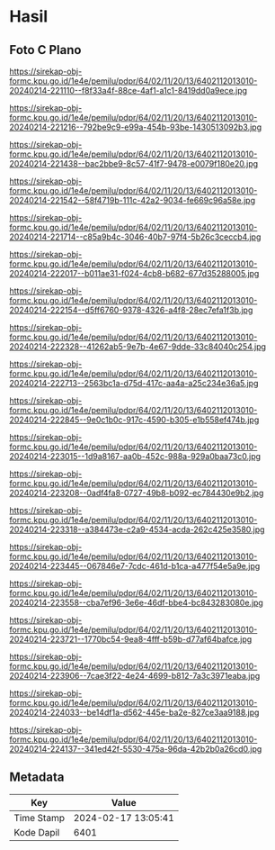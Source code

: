 # Hasil

## Foto C Plano

https://sirekap-obj-formc.kpu.go.id/1e4e/pemilu/pdpr/64/02/11/20/13/6402112013010-20240214-221110--f8f33a4f-88ce-4af1-a1c1-8419dd0a9ece.jpg

https://sirekap-obj-formc.kpu.go.id/1e4e/pemilu/pdpr/64/02/11/20/13/6402112013010-20240214-221216--792be9c9-e99a-454b-93be-1430513092b3.jpg

https://sirekap-obj-formc.kpu.go.id/1e4e/pemilu/pdpr/64/02/11/20/13/6402112013010-20240214-221438--bac2bbe9-8c57-41f7-9478-e0079f180e20.jpg

https://sirekap-obj-formc.kpu.go.id/1e4e/pemilu/pdpr/64/02/11/20/13/6402112013010-20240214-221542--58f4719b-111c-42a2-9034-fe669c96a58e.jpg

https://sirekap-obj-formc.kpu.go.id/1e4e/pemilu/pdpr/64/02/11/20/13/6402112013010-20240214-221714--c85a9b4c-3046-40b7-97f4-5b26c3ceccb4.jpg

https://sirekap-obj-formc.kpu.go.id/1e4e/pemilu/pdpr/64/02/11/20/13/6402112013010-20240214-222017--b011ae31-f024-4cb8-b682-677d35288005.jpg

https://sirekap-obj-formc.kpu.go.id/1e4e/pemilu/pdpr/64/02/11/20/13/6402112013010-20240214-222154--d5ff6760-9378-4326-a4f8-28ec7efa1f3b.jpg

https://sirekap-obj-formc.kpu.go.id/1e4e/pemilu/pdpr/64/02/11/20/13/6402112013010-20240214-222328--41262ab5-9e7b-4e67-9dde-33c84040c254.jpg

https://sirekap-obj-formc.kpu.go.id/1e4e/pemilu/pdpr/64/02/11/20/13/6402112013010-20240214-222713--2563bc1a-d75d-417c-aa4a-a25c234e36a5.jpg

https://sirekap-obj-formc.kpu.go.id/1e4e/pemilu/pdpr/64/02/11/20/13/6402112013010-20240214-222845--9e0c1b0c-917c-4590-b305-e1b558ef474b.jpg

https://sirekap-obj-formc.kpu.go.id/1e4e/pemilu/pdpr/64/02/11/20/13/6402112013010-20240214-223015--1d9a8167-aa0b-452c-988a-929a0baa73c0.jpg

https://sirekap-obj-formc.kpu.go.id/1e4e/pemilu/pdpr/64/02/11/20/13/6402112013010-20240214-223208--0adf4fa8-0727-49b8-b092-ec784430e9b2.jpg

https://sirekap-obj-formc.kpu.go.id/1e4e/pemilu/pdpr/64/02/11/20/13/6402112013010-20240214-223318--a384473e-c2a9-4534-acda-262c425e3580.jpg

https://sirekap-obj-formc.kpu.go.id/1e4e/pemilu/pdpr/64/02/11/20/13/6402112013010-20240214-223445--067846e7-7cdc-461d-b1ca-a477f54e5a9e.jpg

https://sirekap-obj-formc.kpu.go.id/1e4e/pemilu/pdpr/64/02/11/20/13/6402112013010-20240214-223558--cba7ef96-3e6e-46df-bbe4-bc843283080e.jpg

https://sirekap-obj-formc.kpu.go.id/1e4e/pemilu/pdpr/64/02/11/20/13/6402112013010-20240214-223721--1770bc54-9ea8-4fff-b59b-d77af64bafce.jpg

https://sirekap-obj-formc.kpu.go.id/1e4e/pemilu/pdpr/64/02/11/20/13/6402112013010-20240214-223906--7cae3f22-4e24-4699-b812-7a3c3971eaba.jpg

https://sirekap-obj-formc.kpu.go.id/1e4e/pemilu/pdpr/64/02/11/20/13/6402112013010-20240214-224033--be14df1a-d562-445e-ba2e-827ce3aa9188.jpg

https://sirekap-obj-formc.kpu.go.id/1e4e/pemilu/pdpr/64/02/11/20/13/6402112013010-20240214-224137--341ed42f-5530-475a-96da-42b2b0a26cd0.jpg


## Metadata

| Key        | Value               |
| ---------- | ------------------- |
| Time Stamp | 2024-02-17 13:05:41 |
| Kode Dapil | 6401                |



